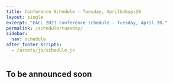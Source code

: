 ```yaml
---
title: Conference Schedule - Tuesday, April&nbsp;20
layout: single
excerpt: "EACL 2021 conference schedule - Tuesday, April 20."
permalink: /schedule/tuesday/
sidebar:
  nav: schedule
after_footer_scripts:
  - /assets/js/schedule.js
---
```


## To be announced soon
